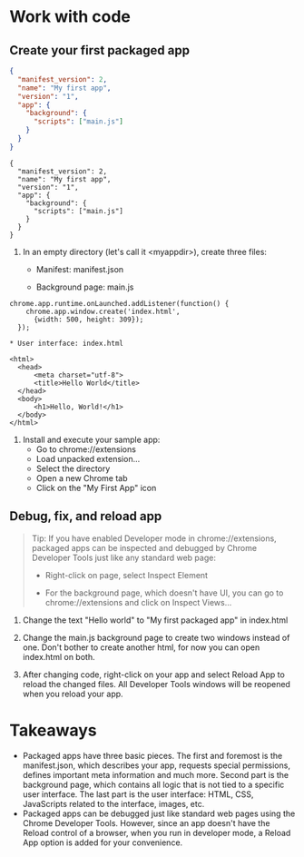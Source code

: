 # Work with code

## Create your first packaged app

```json
{
  "manifest_version": 2,
  "name": "My first app",
  "version": "1",
  "app": {
    "background": {
      "scripts": ["main.js"]
    }
  }
}
```


```
{
  "manifest_version": 2,
  "name": "My first app",
  "version": "1",
  "app": {
    "background": {
      "scripts": ["main.js"]
    }
  }
}
```

1. In an empty directory (let's call it &lt;myappdir&gt;), create three files:
    * Manifest: manifest.json

    * Background page: main.js
```
chrome.app.runtime.onLaunched.addListener(function() {
    chrome.app.window.create('index.html',
      {width: 500, height: 309});
  });
```

    * User interface: index.html

```
<html>
  <head>
      <meta charset="utf-8">
      <title>Hello World</title>
  </head>
  <body>
      <h1>Hello, World!</h1>
  </body>
</html>
```

1. Install and execute your sample app: 
    * Go to chrome://extensions
    * Load unpacked extension...
    * Select the <myappdir> directory
    * Open a new Chrome tab
    * Click on the "My First App" icon


## Debug, fix, and reload app

>Tip: If you have enabled Developer mode in chrome://extensions, packaged apps can be inspected and debugged by Chrome Developer Tools just like any standard web page:
>
>* Right-click on page, select Inspect Element
>
>* For the background page, which doesn't have UI, you can go to chrome://extensions and click on Inspect Views...


1. Change the text "Hello world" to "My first packaged app" in index.html

1. Change the main.js background page to create two windows instead of one. Don't bother to create another html, for now you can open index.html on both.

1. After changing code, right-click on your app and select Reload App to reload the changed files. All Developer Tools windows will be reopened when you reload your app.

# Takeaways

* Packaged apps have three basic pieces. The first and foremost is the manifest.json, which describes your app, requests special permissions, defines important meta information and much more. Second part is the background page, which contains all logic that is not tied to a specific user interface. The last part is the user interface: HTML, CSS, JavaScripts related to the interface, images, etc.
* Packaged apps can be debugged just like standard web pages using the Chrome Developer Tools. However, since an app doesn't have the Reload control of a browser, when you run in developer mode, a Reload App option is added for your convenience.


